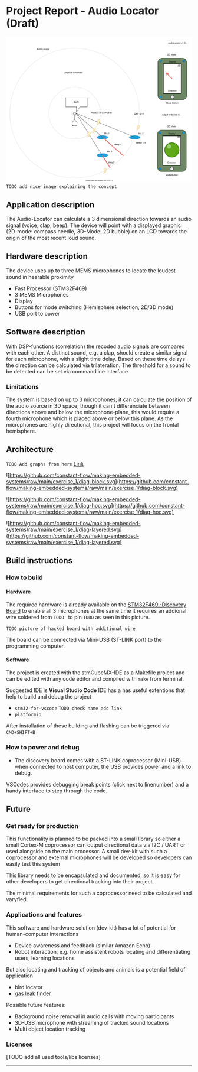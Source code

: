 # Project Report - Audio Locator (Draft)

![[Maybe the picture from here](https://github.com/constant-flow/making-embedded-systems/raw/main/exercise_1/explanation.svg)](https://github.com/constant-flow/making-embedded-systems/raw/main/exercise_1/explanation.svg)
`TODO add nice image explaining the concept`

## Application description
The Audio-Locator can calculate a 3 dimensional direction towards an audio signal (voice, clap, beep). The device will point with a displayed graphic (2D-mode: compass needle, 3D-Mode: 2D bubble) on an LCD towards the origin of the most recent loud sound.

## Hardware description
The device uses up to three MEMS microphones to locate the loudest sound in hearable proximity

- Fast Processor (STM32F469)
- 3 MEMS Microphones
- Display
- Buttons for mode switching (Hemisphere selection, 2D/3D mode)
- USB port to power

## Software description
With DSP-functions (correlation) the recoded audio signals are compared with each other. A distinct sound, e.g. a clap, should create a similar signal for each microphone, with a slight time delay. Based on these time delays the direction can be calculated via trilateration. 
The threshold for a sound to be detected can be set via commandline interface

### Limitations
The system is based on up to 3 microphones, it can calculate the position of the audio source in 3D space, though it can't differenciate between directions above and below the microphone-plane, this would require a fourth microphone which is placed above or below this plane. As the microphones are highly directional, this project will focus on the frontal hemisphere.

## Architecture
`TODO Add graphs from here` [Link](https://github.com/constant-flow/making-embedded-systems/tree/main/exercise_1)

![https://github.com/constant-flow/making-embedded-systems/raw/main/exercise_1/diag-block.svg](https://github.com/constant-flow/making-embedded-systems/raw/main/exercise_1/diag-block.svg)

![https://github.com/constant-flow/making-embedded-systems/raw/main/exercise_1/diag-hoc.svg](https://github.com/constant-flow/making-embedded-systems/raw/main/exercise_1/diag-hoc.svg)

![https://github.com/constant-flow/making-embedded-systems/raw/main/exercise_1/diag-layered.svg](https://github.com/constant-flow/making-embedded-systems/raw/main/exercise_1/diag-layered.svg)
## Build instructions
### How to build
#### Hardware
The required hardware is already available on the [STM32F469I-Discovery Board](https://www.st.com/en/evaluation-tools/32f469idiscovery.html) to enable all 3 microphones at the same time it requires an addional wire soldered from `TODO ` to pin `TODO` as seen in this picture.

```
TODO picture of hacked board with additional wire
```

The board can be connected via Mini-USB (ST-LINK port) to the programming computer.

#### Software
The project is created with the stmCubeMX-IDE as a Makefile project and can be edited with any code editor and compiled with `make` from terminal.

Suggested IDE is **Visual Studio Code** IDE has a has useful extentions that help to build and debug the project
- `stm32-for-vscode` `TODO check name add link`
- `platformio`

After installation of these building and flashing can be triggered via `CMD+SHIFT+B`

### How to power and debug
- The discovery board comes with a ST-LINK coprocessor (Mini-USB) when connected to host computer, the USB provides power and a link to debug.

VSCodes provides debugging break points (click next to linenumber) and a handy interface to step through the code.

## Future
### Get ready for production
This functionality is planned to be packed into a small library so either a small Cortex-M coprocessor can output directional data via I2C / UART or used alongside on the main processor.
A small dev-kit with such a coprocessor and external microphones will be developed so developers can easily test this system

This library needs to be encapsulated and documented, so it is easy for other developers to get directional tracking into their project.

The minimal requirements for such a coprocessor need to be calculated and varyfied.

### Applications and features
This software and hardware solution (dev-kit) has a lot of potential for human-computer interactions
- Device awareness and feedback (similar Amazon Echo)
- Robot interaction, e.g. home assistent robots locating and differentiating users, learning locations

But also locating and tracking of objects and animals is a potential field of application
- bird locator
- gas leak finder

Possible future features:
- Background noise removal in audio calls with moving participants
- 3D-USB microphone with streaming of tracked sound locations
- Multi object location tracking

### Licenses
[TODO add all used tools/libs licenses]

---

<!-- # Troubles
## Tasks to complete
## Blocking items -->
